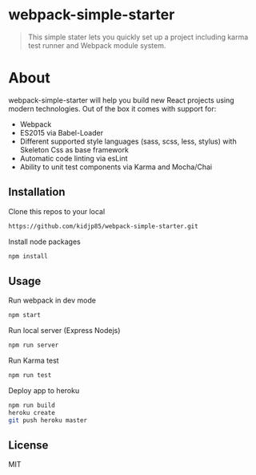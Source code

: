 webpack-simple-starter
=======================

> This simple stater lets you quickly set up a project including karma test runner and Webpack module system.

About
====
webpack-simple-starter will help you build new React projects using modern technologies.
Out of the box it comes with support for:
- Webpack
- ES2015 via Babel-Loader
- Different supported style languages (sass, scss, less, stylus) with Skeleton Css as base framework
- Automatic code linting via esLint
- Ability to unit test components via Karma and Mocha/Chai

## Installation
Clone this repos to your local 
```bash
https://github.com/kidjp85/webpack-simple-starter.git
```

Install node packages
```bash
npm install
```

## Usage

Run webpack in dev mode
```bash
npm start
```

Run local server (Express Nodejs)
```bash
npm run server
```

Run Karma test
```bash
npm run test
```

Deploy app to heroku
```bash
npm run build
heroku create
git push heroku master
```



## License
MIT